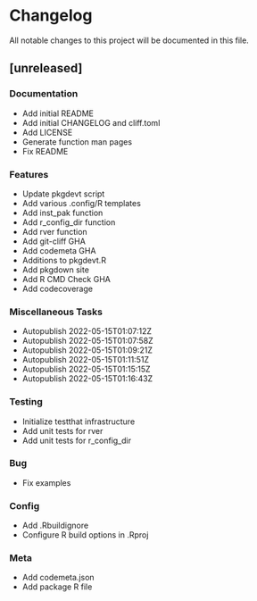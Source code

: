 # Changelog

All notable changes to this project will be documented in this file.

## [unreleased]

### Documentation

- Add initial README
- Add initial CHANGELOG and cliff.toml
- Add LICENSE
- Generate function man pages
- Fix README

### Features

- Update pkgdevt script
- Add various .config/R templates
- Add inst_pak function
- Add r_config_dir function
- Add rver function
- Add git-cliff GHA
- Add codemeta GHA
- Additions to pkgdevt.R
- Add pkgdown site
- Add R CMD Check GHA
- Add codecoverage

### Miscellaneous Tasks

- Autopublish 2022-05-15T01:07:12Z
- Autopublish 2022-05-15T01:07:58Z
- Autopublish 2022-05-15T01:09:21Z
- Autopublish 2022-05-15T01:11:51Z
- Autopublish 2022-05-15T01:15:15Z
- Autopublish 2022-05-15T01:16:43Z

### Testing

- Initialize testthat infrastructure
- Add unit tests for rver
- Add unit tests for r_config_dir

### Bug

- Fix examples

### Config

- Add .Rbuildignore
- Configure R build options in .Rproj

### Meta

- Add codemeta.json
- Add package R file

<!-- generated by git-cliff -->
